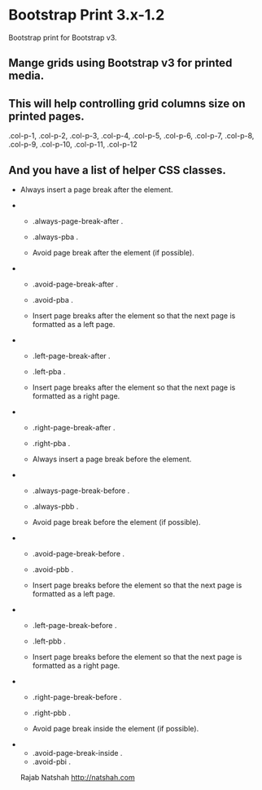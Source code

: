 Bootstrap Print 3.x-1.2
====================

 Bootstrap print for Bootstrap v3.
 
 Mange grids using Bootstrap v3 for printed media.
-
 This will help controlling grid columns size on printed pages.
-

 .col-p-1,
 .col-p-2,
 .col-p-3,
 .col-p-4,
 .col-p-5,
 .col-p-6,
 .col-p-7,
 .col-p-8,
 .col-p-9,
 .col-p-10,
 .col-p-11,
 .col-p-12

 And you have a list of helper CSS classes.
-

   - Always insert a page break after the element.
-
   - .always-page-break-after .
   - .always-pba .

   - Avoid page break after the element (if possible).
-
   - .avoid-page-break-after .
   - .avoid-pba .

   - Insert page breaks after the element so that the next page is formatted as a left page.
-
   - .left-page-break-after .
   - .left-pba .

   - Insert page breaks after the element so that the next page is formatted as a right page.
-
   - .right-page-break-after .
   - .right-pba .

   - Always insert a page break before the element.
-
   - .always-page-break-before .
   - .always-pbb .

   - Avoid page break before the element (if possible).
-
   - .avoid-page-break-before .
   - .avoid-pbb .

   - Insert page breaks before the element so that the next page is formatted as a left page.
-
   - .left-page-break-before .
   - .left-pbb .

   - Insert page breaks before the element so that the next page is formatted as a right page.
-
   - .right-page-break-before .
   - .right-pbb .

   - Avoid page break inside the element (if possible).
-
   - .avoid-page-break-inside .
   - .avoid-pbi .
  
  
    Rajab Natshah
    http://natshah.com
